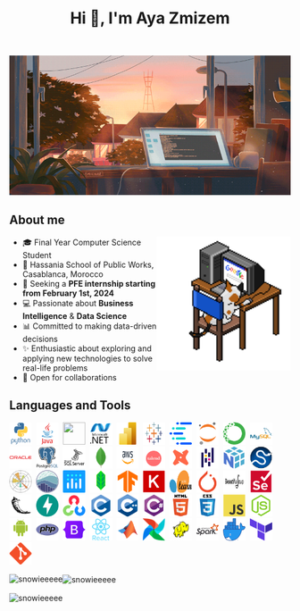 <h1 align="center">Hi 👋, I'm Aya Zmizem</h1>
<br>

<p align="center">
   <img src="https://github.com/snowieeeee/snowieeeee/blob/main/c490ca0a25bc300089e784e635ff465f.gif" height="250" width="600"/>
<p>
  
## About me

<picture> <img align="right" src="https://github.com/snowieeeee/snowieeeee/blob/main/3qh2.gif" width = 240px></picture>

- 🎓 Final Year Computer Science Student
- 🏫 Hassania School of Public Works, Casablanca, Morocco
- 📅 Seeking a **PFE internship starting from February 1st, 2024**
- 💻 Passionate about **Business Intelligence** & **Data Science**
- 📊 Committed to making data-driven decisions
- ✨ Enthusiastic about exploring and applying new technologies to solve real-life problems
- 🤝 Open for collaborations

## Languages and Tools

<div>
  <img src="https://github.com/devicons/devicon/blob/master/icons/python/python-original-wordmark.svg" width="40" height="40"/>&nbsp;
  <img src="https://github.com/devicons/devicon/blob/master/icons/java/java-original-wordmark.svg" width="40" height="40"/>&nbsp;
  <img src="https://www.r-project.org/logo/Rlogo.svg" width="40" height="40"/>&nbsp;
  <img src="https://github.com/devicons/devicon/blob/master/icons/dot-net/dot-net-original-wordmark.svg" width="40" height="40"/>&nbsp;
  <img src="https://github.com/snowieeeee/snowieeeee/blob/main/630px-New_Power_BI_Logo.svg.png" width="40" height="40"/>&nbsp;
  <img src="https://github.com/snowieeeee/snowieeeee/blob/main/tableau-software.jpg" width="40" height="40"/>&nbsp;
  <img src="https://github.com/snowieeeee/snowieeeee/blob/main/IBMcognos.png" width="40" height="40"/>&nbsp;
  <img src="https://github.com/devicons/devicon/blob/master/icons/jupyter/jupyter-original.svg" width="40" height="40"/>&nbsp;
  <img src="https://github.com/devicons/devicon/blob/master/icons/anaconda/anaconda-original.svg" width="40" height="40"/>&nbsp;
  <img src="https://github.com/devicons/devicon/blob/master/icons/mysql/mysql-original-wordmark.svg" width="40" height="40"/>&nbsp;
  <img src="https://github.com/devicons/devicon/blob/master/icons/oracle/oracle-original.svg" width="40" height="40"/>&nbsp;
  <img src="https://github.com/devicons/devicon/blob/master/icons/postgresql/postgresql-original-wordmark.svg" width="40" height="40"/>&nbsp;
  <img src="https://github.com/devicons/devicon/blob/master/icons/microsoftsqlserver/microsoftsqlserver-plain-wordmark.svg" width="40" height="40"/>&nbsp;
  <img src="https://github.com/devicons/devicon/blob/master/icons/mongodb/mongodb-original.svg" width="40" height="40"/>&nbsp;
  <img src="https://github.com/snowieeeee/snowieeeee/blob/main/aws_logo_smile_1200x630.png" alt="aws" width="40" height="40"/>&nbsp;
  <img src="https://github.com/snowieeeee/snowieeeee/blob/main/TalendLogoCoral.png" width="40" height="40"/>&nbsp;
  <img src="https://github.com/snowieeeee/snowieeeee/blob/main/channels4_profile.jpg" width="40" height="40"/>&nbsp;
  <img src="https://github.com/devicons/devicon/blob/master/icons/pandas/pandas-original.svg" width="40" height="40"/>&nbsp;
  <img src="https://github.com/devicons/devicon/blob/master/icons/numpy/numpy-original.svg" width="40" height="40"/>&nbsp;
  <img src="https://github.com/snowieeeee/snowieeeee/blob/main/1200px-SCIPY_2.svg.png" width="40" height="40"/>&nbsp;
  <img src="https://github.com/snowieeeee/snowieeeee/blob/main/t%C3%A9l%C3%A9chargement%20(13).png" width="40" height="40"/>&nbsp;
  <img src="https://github.com/snowieeeee/snowieeeee/blob/main/seaborn-logo-244EB2DEC5-seeklogo.com.png" width="40" height="40"/>&nbsp;
  <img src="https://github.com/snowieeeee/snowieeeee/blob/main/t%C3%A9l%C3%A9chargement%20(14).png" width="40" height="40"/>&nbsp;
  <img src="https://github.com/snowieeeee/snowieeeee/blob/main/folium.jpg" alt="Folium" width="40" height="40"/>&nbsp;
  <img src="https://github.com/devicons/devicon/blob/master/icons/tensorflow/tensorflow-original.svg" alt="Tensorflow" width="40" height="40"/>&nbsp;
  <img src="https://github.com/snowieeeee/snowieeeee/blob/main/2048px-Keras_logo.svg.png" alt="Keras" width="40" height="40"/>&nbsp;
  <img src="https://github.com/snowieeeee/snowieeeee/blob/main/2560px-Scikit_learn_logo_small.svg.png" alt="Scikit learn" width="40" height="40"/>&nbsp;
  <img src="https://github.com/devicons/devicon/blob/master/icons/pytorch/pytorch-original.svg" alt="PyTorch" width="40" height="40"/>&nbsp;
  <img src="https://github.com/snowieeeee/snowieeeee/blob/main/course-1212-bs.jpg" width="40" height="40"/>&nbsp;
  <img src="https://github.com/devicons/devicon/blob/master/icons/selenium/selenium-original.svg" alt="Selenium" width="40" height="40"/>&nbsp;
  <img src="https://github.com/devicons/devicon/blob/master/icons/flask/flask-original.svg" alt="Flask" width="40" height="40"/>&nbsp;
  <img src="https://github.com/devicons/devicon/blob/master/icons/fastapi/fastapi-original.svg" alt="FastAPI" width="40" height="40"/>&nbsp;
  <img src="https://github.com/devicons/devicon/blob/master/icons/opencv/opencv-original.svg" alt="OpenCV" width="40" height="40"/>&nbsp;
  <img src="https://github.com/devicons/devicon/blob/master/icons/c/c-original.svg" alt="C" width="40" height="40"/>&nbsp;
  <img src="https://github.com/devicons/devicon/blob/master/icons/cplusplus/cplusplus-original.svg" alt="C++" width="40" height="40"/>&nbsp;
  <img src="https://github.com/devicons/devicon/blob/master/icons/csharp/csharp-original.svg" alt="C#" width="40" height="40"/>&nbsp;
  <img src="https://github.com/devicons/devicon/blob/master/icons/html5/html5-original-wordmark.svg" alt="HTML" width="40" height="40"/>&nbsp;
  <img src="https://github.com/devicons/devicon/blob/master/icons/css3/css3-original-wordmark.svg" alt="CSS" width="40" height="40"/>&nbsp;
  <img src="https://github.com/devicons/devicon/blob/master/icons/javascript/javascript-original.svg" alt="JavaScript" width="40" height="40"/>&nbsp;
  <img src="https://github.com/devicons/devicon/blob/master/icons/nodejs/nodejs-original.svg" alt="NodeJs" width="40" height="40"/>&nbsp;
  <img src="https://github.com/devicons/devicon/blob/master/icons/android/android-original-wordmark.svg" alt="Android" width="40" height="40"/>&nbsp;
  <img src="https://github.com/devicons/devicon/blob/master/icons/php/php-original.svg" alt="PHP" width="40" height="40"/>&nbsp;
  <img src="https://github.com/devicons/devicon/blob/master/icons/bootstrap/bootstrap-original.svg" alt="Bootstrap" width="40" height="40"/>&nbsp;
  <img src="https://github.com/devicons/devicon/blob/master/icons/react/react-original-wordmark.svg" alt="React" width="40" height="40"/>&nbsp;
  <img src="https://github.com/devicons/devicon/blob/master/icons/matlab/matlab-original.svg" alt="Matlab" width="40" height="40"/>&nbsp;
  <img src="https://github.com/snowieeeee/snowieeeee/blob/main/1_qCXA0Ex9wlEMl8igYsOkhw.png" width="40" height="40"/>&nbsp;
  <img src="https://github.com/snowieeeee/snowieeeee/blob/main/hadoop7135.jpg" alt="Hadoop" width="40" height="40"/>&nbsp;
  <img src="https://github.com/snowieeeee/snowieeeee/blob/main/spark.png" alt="Spark" width="40" height="40"/>&nbsp;
  <img src="https://github.com/snowieeeee/snowieeeee/blob/main/1636542639252_Moby-logo.png" alt="Docker" width="40" height="40"/>&nbsp;
  <img src="https://github.com/snowieeeee/snowieeeee/blob/main/terraform-icon-1803x2048-hodrzd3t.png" alt="Terraform" width="40" height="40"/>&nbsp;
  <img src="https://github.com/devicons/devicon/blob/master/icons/git/git-original.svg" alt="Git" width="40" height="40"/>&nbsp;
</div>

<div>
<p><img align="left" src="https://github-readme-stats.vercel.app/api/top-langs?username=snowieeeee&show_icons=true&locale=en&layout=compact" alt="snowieeeee" /></p>
<p><img align="center" src="https://github-readme-stats.vercel.app/api?username=snowieeeee&show_icons=true&locale=en" alt="snowieeeee" /></p>
<p><img align="center" src="https://github-readme-streak-stats.herokuapp.com/?user=snowieeeee&" alt="snowieeeee" /></p>
</div>

